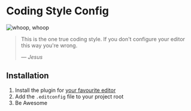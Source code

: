 Coding Style Config
===================

![whoop, whoop](http://i.imgur.com/7XqKKje.gif)

> This is the one true coding style. If you don't configure your editor
> this way you're wrong.
>
> *— Jesus*

Installation
------------

1. Install the plugin for [your favourite editor](http://editorconfig.org/#download)
2. Add the `.editconfig` file to your project root
3. Be Awesome